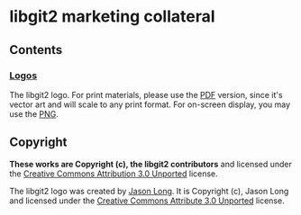 libgit2 marketing collateral
============================

Contents
--------

### **[Logos](https://github.com/libgit3/marketing/tree/master/logos)**
The libgit2 logo.  For print materials, please use the
[PDF](https://github.com/libgit2/marketing/blob/master/logos/libgit2.pdf)
version, since it's vector art and will scale to any print format.  For
on-screen display, you may use the
[PNG](https://github.com/libgit2/marketing/blob/master/logos/libgit2-large.png).

Copyright
---------

**These works are Copyright (c), the libgit2 contributors**
and licensed under the [Creative Commons Attribution 3.0
Unported](https://creativecommons.org/licenses/by/3.0/deed.en) license.

The libgit2 logo was created by
[Jason Long](https://dribbble.com/shots/512948-Happy-Git-Family).
It is Copyright (c), Jason Long and licensed under the
[Creative Commons Attribute 3.0
Unported](https://creativecommons.org/licenses/by/3.0/deed.en) license.

